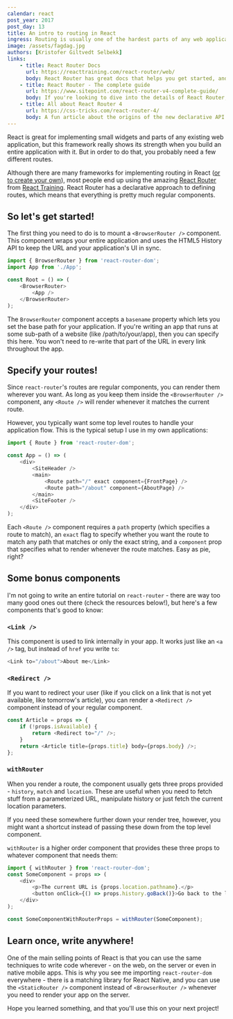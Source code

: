```yaml
---
calendar: react
post_year: 2017
post_day: 13
title: An intro to routing in React
ingress: Routing is usually one of the hardest parts of any web application. In React, however, they're not really anything different than regular components!
image: /assets/fagdag.jpg
authors: [Kristofer Giltvedt Selbekk]
links:
    - title: React Router Docs
      url: https://reacttraining.com/react-router/web/
      body: React Router has great docs that helps you get started, and has recipes for many common pitfalls
    - title: React Router - The complete guide
      url: https://www.sitepoint.com/react-router-v4-complete-guide/
      body: If you're looking to dive into the details of React Router, this is the article for you
    - title: All about React Router 4
      url: https://css-tricks.com/react-router-4/
      body: A fun article about the origins of the new declarative API of React Router 4. A must read!
---
```


React is great for implementing small widgets and parts of any existing web application, but this framework really
shows its strength when you build an entire application with it. But in order to do that, you probably need a few
different routes.

Although there are many frameworks for implementing routing in React ([or to create your
own](https://medium.freecodecamp.org/you-might-not-need-react-router-38673620f3d)), most people end up using the amazing
[React Router](https://github.com/ReactTraining/react-router) from [React Training](https://reacttraining.com/). React Router has a declarative approach to
defining routes, which means that everything is pretty much regular components.

## So let's get started!

The first thing you need to do is to mount a `<BrowserRouter />` component. This component wraps your entire
application and uses the HTML5 History API to keep the URL and your application's UI in sync.

```javascript
import { BrowserRouter } from 'react-router-dom';
import App from './App';

const Root = () => (
    <BrowserRouter>
        <App />
    </BrowserRouter>
);
```

The `BrowserRouter` component accepts a `basename` property which lets you set the base path for your
application. If you're writing an app that runs at some sub-path of a website (like /path/to/your/app), then you can specify this here. You won't need to re-write that part of the URL in every link throughout the app.

## Specify your routes!

Since `react-router`'s routes are regular components, you can render them wherever you want. As long as you keep them
inside the `<BrowserRouter />` component, any `<Route />` will render whenever it matches the current route.

However, you typically want some top level routes to handle your application flow. This is the typical setup I use in
my own applications:

```javascript
import { Route } from 'react-router-dom';

const App = () => (
    <div>
        <SiteHeader />
        <main>
            <Route path="/" exact component={FrontPage} />
            <Route path="/about" component={AboutPage} />
        </main>
        <SiteFooter />
    </div>
);
```

Each `<Route />` component requires a `path` property (which specifies a route to match), an `exact` flag to
specify whether you want the route to match any path that matches or only the exact string, and a `component` prop
that specifies what to render whenever the route matches. Easy as pie, right?

## Some bonus components

I'm not going to write an entire tutorial on `react-router` - there are way too many good ones out there (check the
resources below!), but here's a few components that's good to know:

### `<Link />`

This component is used to link internally in your app. It works just like an `<a />` tag, but instead of `href` you
write `to`:

```javascript
<Link to="/about">About me</Link>
```

### `<Redirect />`

If you want to redirect your user (like if you click on a link that is not yet available, like tomorrow's article), you
can render a `<Redirect />` component instead of your regular component.

```javascript
const Article = props => {
    if (!props.isAvailable) {
        return <Redirect to="/" />;
    }
    return <Article title={props.title} body={props.body} />;
};
```

### `withRouter`

When you render a route, the component usually gets three props provided - `history`, `match` and `location`.
These are useful when you need to fetch stuff from a parameterized URL, manipulate history or just fetch the current
location parameters.

If you need these somewhere further down your render tree, however, you might want a shortcut instead of passing these
down from the top level component.

`withRouter` is a higher order component that provides these three props to whatever component that needs them:

```javascript
import { withRouter } from 'react-router-dom';
const SomeComponent = props => (
    <div>
        <p>The current URL is {props.location.pathname}.</p>
        <button onClick={() => props.history.goBack()}>Go back to the last page</button>
    </div>
);

const SomeComponentWithRouterProps = withRouter(SomeComponent);
```

## Learn once, write anywhere!

One of the main selling points of React is that you can use the same techniques to write code wherever - on the web,
on the server or even in native mobile apps. This is why you see me importing `react-router-dom` everywhere - there
is a matching library for React Native, and you can use the `<StaticRouter />` component instead of
`<BrowserRouter />` whenever you need to render your app on the server.

Hope you learned something, and that you'll use this on your next project!
